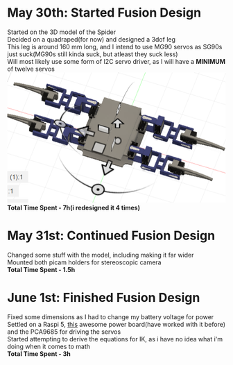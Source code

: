 # May 30th: Started Fusion Design
Started on the 3D model of the Spider<br>
Decided on a quadraped(for now) and designed a 3dof leg<br>
This leg is around 160 mm long, and I intend to use MG90 servos as SG90s just suck(MG90s still kinda suck, but atleast they suck less)<br>
Will most likely use some form of I2C servo driver, as I will have a **MINIMUM** of twelve servos<br>
![image of robot](foosion.png)<br>
**Total Time Spent - 7h(i redesigned it 4 times)**

# May 31st: Continued Fusion Design
Changed some stuff with the model, including making it far wider<br>
Mounted both picam holders for stereoscopic camera<br>
**Total Time Spent - 1.5h**

# June 1st: Finished Fusion Design
Fixed some dimensions as I had to change my battery voltage for power<br>
Settled on a Raspi 5, [this](https://robu.in/product/24v-12v-to-5v-5a-power-module-dc-dc-xy-3606-power-converter/) awesome power board(have worked with it before) and the PCA9685 for driving the servos<br>
Started attempting to derive the equations for IK, as i have no idea what i'm doing when it comes to math<br>
**Total Time Spent - 3h**


